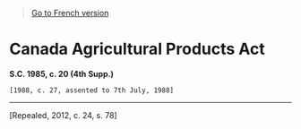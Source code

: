 > [Go to French version](/fr/Lois/Lois%20du%20Canada/1985/ch.%2020%20(4th%20Supp.).md)

# Canada Agricultural Products Act

**S.C. 1985, c. 20 (4th Supp.)**


```
[1988, c. 27, assented to 7th July, 1988]
```
----------


[Repealed, 2012, c. 24, s. 78]

